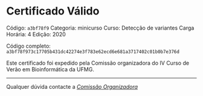 # Certificado Válido

Código: `a3bf78f9`
Categoria: minicurso
Curso: Detecção de variantes
Carga Horária: 4
Edição: 2020


Código completo: `a3bf78f973c17705b431dc42274e3f783e62ecd6e681a3717402c01b0b7e376d`


Este certificado foi expedido pela Comissão organizadora do IV Curso de Verão em Bioinformática da UFMG.

----

Qualquer dúvida contacte a [_Comissão Organizadora_](<mailto:cursobioinfoufmg@gmail.com$subject=[Certificados]>)

